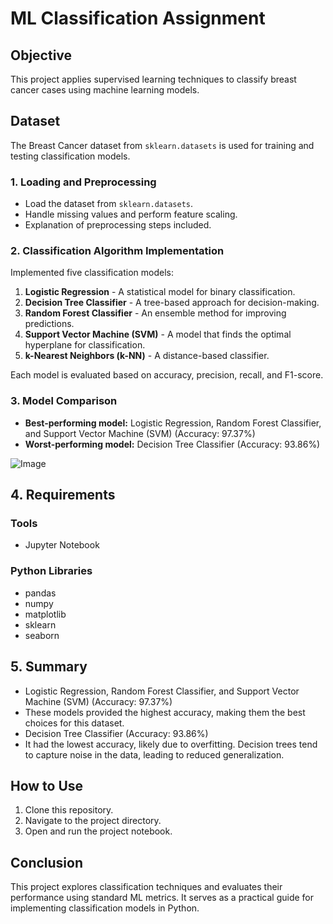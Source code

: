 # ML Classification Assignment

## Objective
This project applies supervised learning techniques to classify breast cancer cases using machine learning models.

## Dataset
The Breast Cancer dataset from `sklearn.datasets` is used for training and testing classification models.

### 1. Loading and Preprocessing
- Load the dataset from `sklearn.datasets`.
- Handle missing values and perform feature scaling.
- Explanation of preprocessing steps included.

### 2. Classification Algorithm Implementation
Implemented five classification models:
1. **Logistic Regression** - A statistical model for binary classification.
2. **Decision Tree Classifier** - A tree-based approach for decision-making.
3. **Random Forest Classifier** - An ensemble method for improving predictions.
4. **Support Vector Machine (SVM)** - A model that finds the optimal hyperplane for classification.
5. **k-Nearest Neighbors (k-NN)** - A distance-based classifier.

Each model is evaluated based on accuracy, precision, recall, and F1-score.

### 3. Model Comparison
- **Best-performing model:**  Logistic Regression, Random Forest Classifier, and Support Vector Machine (SVM) (Accuracy: 97.37%)
- **Worst-performing model:** Decision Tree Classifier (Accuracy: 93.86%)

![Image](https://github.com/user-attachments/assets/72139767-fd81-49ef-92cb-95530b3d216a)


## 4. Requirements

### Tools
- Jupyter Notebook 

### Python Libraries
- pandas
- numpy
- matplotlib
- sklearn
- seaborn

## 5. Summary
* Logistic Regression, Random Forest Classifier, and Support Vector Machine (SVM) (Accuracy: 97.37%)
* These models provided the highest accuracy, making them the best choices for this dataset.
* Decision Tree Classifier (Accuracy: 93.86%)
* It had the lowest accuracy, likely due to overfitting. Decision trees tend to capture noise in the data, leading to reduced generalization.

## How to Use
1. Clone this repository.
2. Navigate to the project directory.
3. Open and run the project notebook.

## Conclusion
This project explores classification techniques and evaluates their performance using standard ML metrics. It serves as a practical guide for implementing classification models in Python.
